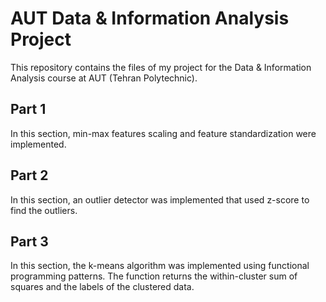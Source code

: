 # AUT Data & Information Analysis Project

This repository contains the files of my project for the Data & Information
Analysis course at AUT (Tehran Polytechnic).

## Part 1

In this section, min-max features scaling and feature standardization were
implemented.

## Part 2

In this section, an outlier detector was implemented that used z-score to find
the outliers.

## Part 3

In this section, the k-means algorithm was implemented using functional
programming patterns. The function returns the within-cluster sum of squares and
the labels of the clustered data.
